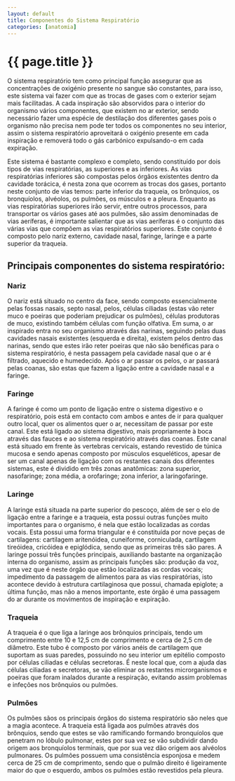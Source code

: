 ```yaml
---
layout: default
title: Componentes do Sistema Respiratório
categories: [anatomia]
---
```


# {{ page.title }}

O sistema respiratório tem como principal função assegurar que as concentrações de oxigénio presente no sangue são constantes, para isso, este sistema vai fazer com que as trocas de gases com o exterior sejam mais facilitadas. A cada inspiração são absorvidos para o interior do organismo vários componentes, que existem no ar exterior, sendo necessário fazer uma espécie de destilação dos diferentes gases pois o organismo não precisa nem pode ter todos os componentes no seu interior, assim o sistema respiratório aproveitará o oxigénio presente em cada inspiração e removerá todo o gás carbónico expulsando-o em cada expiração.

Este sistema é bastante complexo e completo, sendo constituído por dois tipos de vias respiratórias, as superiores e as inferiores. As vias respiratórias inferiores são compostas pelos órgãos existentes dentro da cavidade torácica, é nesta zona que ocorrem as trocas dos gases, portanto neste conjunto de vias temos: parte inferior da traqueia, os brônquios, os bronquíolos, alvéolos, os pulmões, os músculos e a pleura. Enquanto as vias respiratórias superiores irão servir, entre outros processos, para transportar os vários gases até aos pulmões, são assim denominadas de vias aeríferas, é importante salientar que as vias aeríferas é o conjunto das várias vias que compõem as vias respiratórios superiores. Este conjunto é composto pelo nariz externo, cavidade nasal, faringe, laringe e a parte superior da traqueia.

## Principais componentes do sistema respiratório:

### Nariz

O nariz está situado no centro da face, sendo composto essencialmente pelas fossas nasais, septo nasal, pelos, células ciliadas (estas vão reter muco e poeiras que poderiam prejudicar os pulmões), células produtoras de muco, existindo também células com função olfativa. Em suma, o ar inspirado entra no seu organismo através das narinas, seguindo pelas duas cavidades nasais existentes (esquerda e direita), existem pelos dentro das narinas, sendo que estes irão reter poeiras que não são benéficas para o sistema respiratório, é nesta passagem pela cavidade nasal que o ar é filtrado, aquecido e humedecido. Após o ar passar os pelos, o ar passará pelas coanas, são estas que fazem a ligação entre a cavidade nasal e a faringe.

### Faringe

A faringe é como um ponto de ligação entre o sistema digestivo e o respiratório, pois está em contacto com ambos e antes de ir para qualquer outro local, quer os alimentos quer o ar, necessitam de passar por este canal. Este está ligado ao sistema digestivo, mais propriamente à boca através das fauces e ao sistema respiratório através das coanas. Este canal está situado em frente às vertebras cervicais, estando revestido de túnica mucosa e sendo apenas composto por músculos esqueléticos, apesar de ser um canal apenas de ligação com os restantes canais dos diferentes sistemas, este é dividido em três zonas anatômicas: zona superior, nasofaringe; zona média, a orofaringe; zona inferior, a laringofaringe.

### Laringe

A laringe está situada na parte superior do pescoço, além de ser o elo de ligação entre a faringe e a traqueia, esta possui outras funções muito importantes para o organismo, é nela que estão localizadas as cordas vocais. Esta possui uma forma triangular e é constituída por nove peças de cartilagens: cartilagem aritenóidea, cuneiforme, corniculada, cartilagem tireóidea, cricóidea e epiglódica, sendo que as primeiras três são pares. A laringe possui três funções principais, auxiliando bastante na organização interna do organismo, assim as principais funções são: produção da voz, uma vez que é neste órgão que estão localizadas as cordas vocais; impedimento da passagem de alimentos para as vias respiratórias, isto acontece devido à estrutura cartilaginosa que possui, chamada epiglote; a última função, mas não a menos importante, este órgão é uma passagem do ar durante os movimentos de inspiração e expiração.

### Traqueia

A traqueia é o que liga a laringe aos brônquios principais, tendo um comprimento entre 10 e 12,5 cm de comprimento e cerca de 2,5 cm de diâmetro. Este tubo é composto por vários anéis de cartilagem que suportam as suas paredes, possuindo no seu interior um epitélio composto por células ciliadas e células secretoras. É neste local que, com a ajuda das células ciliadas e secretoras, se vão eliminar os restantes microrganismos e poeiras que foram inalados durante a respiração, evitando assim problemas e infeções nos brônquios ou pulmões.

### Pulmões

Os pulmões sãos os principais órgãos do sistema respiratório são neles que a magia acontece. A traqueia está ligada aos pulmões através dos brônquios, sendo que estes se vão ramificando formando bronquíolos que penetram no lóbulo pulmonar, estes por sua vez se vão subdividir dando origem aos bronquíolos terminais, que por sua vez dão origem aos alvéolos pulmonares. Os pulmões possuem uma consistência esponjosa e medem cerca de 25 cm de comprimento, sendo que o pulmão direito é ligeiramente maior do que o esquerdo, ambos os pulmões estão revestidos pela pleura.

